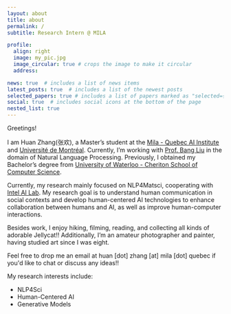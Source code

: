 ```yaml
---
layout: about
title: about
permalink: /
subtitle: Research Intern @ MILA

profile:
  align: right
  image: my_pic.jpg
  image_circular: true # crops the image to make it circular
  address: 

news: true  # includes a list of news items
latest_posts: true  # includes a list of the newest posts
selected_papers: true # includes a list of papers marked as "selected={true}"
social: true  # includes social icons at the bottom of the page
nested_list: true
---
```


Greetings!

I am Huan Zhang(张欢), a Master’s student at the [Mila - Quebec AI Institute](https://mila.quebec/en) and [Université de Montréal](https://www.umontreal.ca/). Currently, I’m working with [Prof. Bang Liu](https://mila.quebec/en/person/bang-liu/) in the domain of Natural Language Processing. Previously, I obtained my Bachelor’s degree from [University of Waterloo - Cheriton School of Computer Science](https://cs.uwaterloo.ca/).

Currently, my research mainly focused on NLP4Matsci, cooperating with [Intel AI Lab](https://intelailabpage.github.io/team/). My research goal is to understand human communication in social contexts and develop human-centered AI technologies to enhance collaboration between humans and AI, as well as improve human-computer interactions.

Besides work, I enjoy hiking, filming, reading, and collecting all kinds of adorable Jellycat!! Additionally, I’m an amateur photographer and painter, having studied art since I was eight. 

Feel free to drop me an email at huan [dot] zhang [at] mila [dot] quebec if you'd like to chat or discuss any ideas!!

My research interests include:
- NLP4Sci
- Human-Centered AI
- Generative Models


<!-- Write your biography here. Tell the world about yourself. Link to your favorite [subreddit](http://reddit.com). You can put a picture in, too. The code is already in, just name your picture `prof_pic.jpg` and put it in the `img/` folder. -->

<!-- Put your address / P.O. box / other info right below your picture. You can also disable any of these elements by editing `profile` property of the YAML header of your `_pages/`. Edit `_bibliography/papers.bib` and Jekyll will render your [publications page](/al-folio/publications/) automatically. -->

<!-- Link to your social media connections, too. This theme is set up to use [Font Awesome icons](http://fortawesome.github.io/Font-Awesome/) and [Academicons](https://jpswalsh.github.io/academicons/), like the ones below. Add your Facebook, Twitter, LinkedIn, Google Scholar, or just disable all of them. -->


